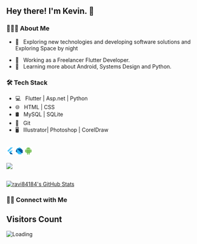 <h2> Hey there! I'm Kevin. 👋</h2>

<!-- [![ReadMe Card](https://github-readme-stats.vercel.app/api/pin/?username=ravi84184&repo=Awesome-Profile-README-templates)](https://github.com/ravi84184/Awesome-Profile-README-templates) -->

<h3> 👨🏻‍💻 About Me </h3>

- 🤔 &nbsp; Exploring new technologies and developing software solutions and Exploring Space by night
<!-- - 🎓 &nbsp; Studying Computer Science and Mathematics at University of Massachusetts Amherst. -->
- 💼 &nbsp; Working as a Freelancer Flutter Developer.
- 🌱 &nbsp; Learning more about Android, Systems Design and Python.

<h3>🛠 Tech Stack</h3>

- 💻 &nbsp; Flutter | Asp.net | Python 
- 🌐 &nbsp; HTML | CSS  
- 🛢 &nbsp; MySQL  | SQLite
- 🔧 &nbsp; Git 
- 🖥 &nbsp; Illustrator| Photoshop | CorelDraw

<br/>
<code><img height="20" src="https://raw.githubusercontent.com/github/explore/80688e429a7d4ef2fca1e82350fe8e3517d3494d/topics/flutter/flutter.png"></code>
<code><img height="20" src="https://raw.githubusercontent.com/github/explore/80688e429a7d4ef2fca1e82350fe8e3517d3494d/topics/dart/dart.png"></code>
<code><img height="20" src="https://raw.githubusercontent.com/github/explore/80688e429a7d4ef2fca1e82350fe8e3517d3494d/topics/android/android.png"></code>

<br/>
<br/>
<a href="https://github.com/tailoristic">
  <img align="center" src="https://github-readme-stats.vercel.app/api/top-langs/?username=tailoristic&theme=light&hide_langs_below=1" />
</a>
<br/>
<br/>

[![ravi84184's GitHub Stats](https://github-readme-stats.vercel.app/api?username=tailoristic&show_icons=true)](https://github.com/tailoristic)

<h3> 🤝🏻 Connect with Me </h3>

<p align="center">
<!-- <a href="https://www.adityavsingh.com/"><img alt="Website" src="https://img.shields.io/badge/Website-www.adityavsingh.com-blue?style=flat-square&logo=google-chrome"></a> -->
 <a href="https://in.linkedin.com/in/%F0%9F%8E%AF-kevin-tailor-52baa2164">
      <!--   <img alt="LinkedIn" src="https://img.shields.io/badge/LinkedIn-Ravi%20Patel-blue?style=flat-square&logo=linkedin"> --> 
   </a>
   <a href="https://www.instagram.com/tailoristic7/">
      <!--   <img alt="Instagram" src="https://img.shields.io/badge/Instagram-ravipatel84-blue?style=flat-square&logo=instagram"> --> 
   </a>
   <a href="https://twitter.com/tailoristic?lang=en">
      <!--   <img alt="Twitter" src="https://img.shields.io/badge/Twitter-ravi84184-blue?style=flat-square&logo=twitter"> --> 
   </a>
   <a href="mailto:kevin7aylor@gmail.com">
      <!--   <img alt="Email" src="https://img.shields.io/badge/Email-ravipatel84184@gmail.com-blue?style=flat-square&logo=gmail"> --> 
   </a>
</p>


<!-- 
<h3>Usefull links:-</h3>

Notification Check using postman : [Click](https://documenter.getpostman.com/view/5195617/TVK8bL7r)
 -->


## Visitors Count

<img align="left" src = "https://profile-counter.glitch.me/tailoristic/count.svg" alt ="Loading">
